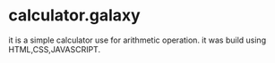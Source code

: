 # calculator.galaxy
it is a simple calculator use for arithmetic  operation. it  was  build using HTML,CSS,JAVASCRIPT.
